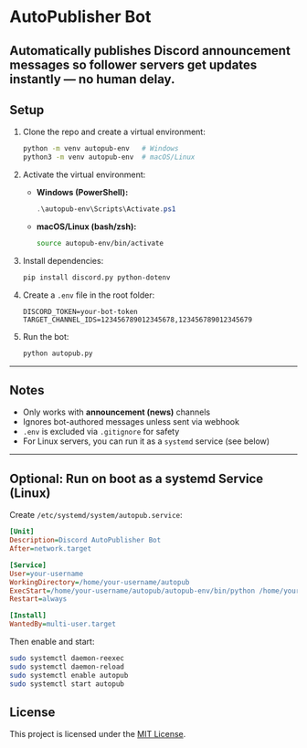 # AutoPublisher Bot

Automatically publishes Discord announcement messages so follower servers get updates instantly — no human delay.
---

## Setup

1. Clone the repo and create a virtual environment:
   ```bash
   python -m venv autopub-env   # Windows
   python3 -m venv autopub-env  # macOS/Linux
   ```

2. Activate the virtual environment:

   - **Windows (PowerShell):**
     ```powershell
     .\autopub-env\Scripts\Activate.ps1
     ```

   - **macOS/Linux (bash/zsh):**
     ```bash
     source autopub-env/bin/activate
     ```

3. Install dependencies:
   ```bash
   pip install discord.py python-dotenv
   ```

4. Create a `.env` file in the root folder:
   ```env
   DISCORD_TOKEN=your-bot-token
   TARGET_CHANNEL_IDS=123456789012345678,123456789012345679
   ```

5. Run the bot:
   ```bash
   python autopub.py
   ```

---

## Notes

- Only works with **announcement (news)** channels
- Ignores bot-authored messages unless sent via webhook
- `.env` is excluded via `.gitignore` for safety
- For Linux servers, you can run it as a `systemd` service (see below)

---

## Optional: Run on boot as a systemd Service (Linux)

Create `/etc/systemd/system/autopub.service`:

```ini
[Unit]
Description=Discord AutoPublisher Bot
After=network.target

[Service]
User=your-username
WorkingDirectory=/home/your-username/autopub
ExecStart=/home/your-username/autopub/autopub-env/bin/python /home/your-username/autopub/autopub.py
Restart=always

[Install]
WantedBy=multi-user.target
```

Then enable and start:

```bash
sudo systemctl daemon-reexec
sudo systemctl daemon-reload
sudo systemctl enable autopub
sudo systemctl start autopub
```

## License

This project is licensed under the [MIT License](LICENSE).
